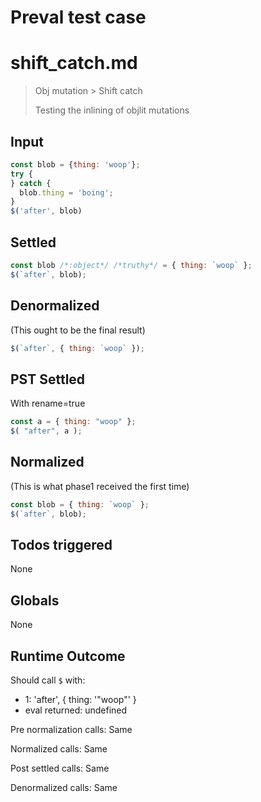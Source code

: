 # Preval test case

# shift_catch.md

> Obj mutation > Shift catch
>
> Testing the inlining of objlit mutations

## Input

`````js filename=intro
const blob = {thing: 'woop'};
try {
} catch {
  blob.thing = 'boing';
}
$('after', blob)
`````


## Settled


`````js filename=intro
const blob /*:object*/ /*truthy*/ = { thing: `woop` };
$(`after`, blob);
`````


## Denormalized
(This ought to be the final result)

`````js filename=intro
$(`after`, { thing: `woop` });
`````


## PST Settled
With rename=true

`````js filename=intro
const a = { thing: "woop" };
$( "after", a );
`````


## Normalized
(This is what phase1 received the first time)

`````js filename=intro
const blob = { thing: `woop` };
$(`after`, blob);
`````


## Todos triggered


None


## Globals


None


## Runtime Outcome


Should call `$` with:
 - 1: 'after', { thing: '"woop"' }
 - eval returned: undefined

Pre normalization calls: Same

Normalized calls: Same

Post settled calls: Same

Denormalized calls: Same

